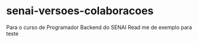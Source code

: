 # senai-versoes-colaboracoes
Para o curso de Programador Backend do SENAI
Read me de exemplo para teste
